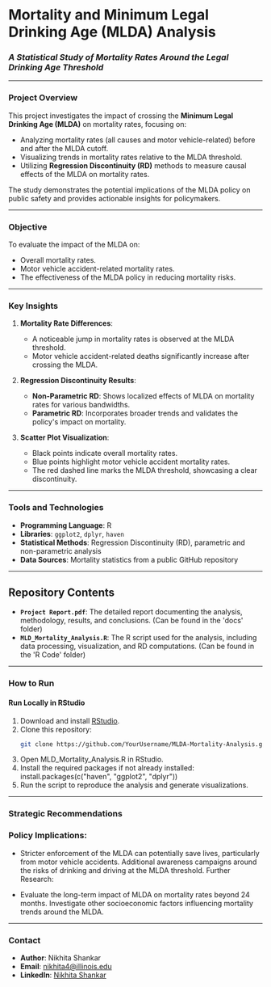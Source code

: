 # **Mortality and Minimum Legal Drinking Age (MLDA) Analysis**
### *A Statistical Study of Mortality Rates Around the Legal Drinking Age Threshold*

---

### **Project Overview**
This project investigates the impact of crossing the **Minimum Legal Drinking Age (MLDA)** on mortality rates, focusing on:
- Analyzing mortality rates (all causes and motor vehicle-related) before and after the MLDA cutoff.
- Visualizing trends in mortality rates relative to the MLDA threshold.
- Utilizing **Regression Discontinuity (RD)** methods to measure causal effects of the MLDA on mortality rates.

The study demonstrates the potential implications of the MLDA policy on public safety and provides actionable insights for policymakers.

---

### **Objective**
To evaluate the impact of the MLDA on:
- Overall mortality rates.
- Motor vehicle accident-related mortality rates.
- The effectiveness of the MLDA policy in reducing mortality risks.

---

### **Key Insights**
1. **Mortality Rate Differences**:
   - A noticeable jump in mortality rates is observed at the MLDA threshold.
   - Motor vehicle accident-related deaths significantly increase after crossing the MLDA.

2. **Regression Discontinuity Results**:
   - **Non-Parametric RD**: Shows localized effects of MLDA on mortality rates for various bandwidths.
   - **Parametric RD**: Incorporates broader trends and validates the policy's impact on mortality.

3. **Scatter Plot Visualization**:
   - Black points indicate overall mortality rates.
   - Blue points highlight motor vehicle accident mortality rates.
   - The red dashed line marks the MLDA threshold, showcasing a clear discontinuity.

---

### **Tools and Technologies**
- **Programming Language**: R
- **Libraries**: `ggplot2`, `dplyr`, `haven`
- **Statistical Methods**: Regression Discontinuity (RD), parametric and non-parametric analysis
- **Data Sources**: Mortality statistics from a public GitHub repository

---

## Repository Contents

- **`Project Report.pdf`**: The detailed report documenting the analysis, methodology, results, and conclusions. (Can be found in the 'docs' folder) 
- **`MLD_Mortality_Analysis.R`**: The R script used for the analysis, including data processing, visualization, and RD computations. (Can be found in the 'R Code' folder)

---

### **How to Run**
#### **Run Locally in RStudio**
1. Download and install [RStudio](https://www.rstudio.com/).  
2. Clone this repository:
   ```bash
   git clone https://github.com/YourUsername/MLDA-Mortality-Analysis.git
3. Open MLD_Mortality_Analysis.R in RStudio.
4. Install the required packages if not already installed:
install.packages(c("haven", "ggplot2", "dplyr"))
5. Run the script to reproduce the analysis and generate visualizations.

---

### **Strategic Recommendations**
### **Policy Implications:**

- Stricter enforcement of the MLDA can potentially save lives, particularly from motor vehicle accidents.
Additional awareness campaigns around the risks of drinking and driving at the MLDA threshold.
Further Research:

- Evaluate the long-term impact of MLDA on mortality rates beyond 24 months.
Investigate other socioeconomic factors influencing mortality trends around the MLDA.

---
### **Contact**
- **Author**: Nikhita Shankar  
- **Email**: [nikhita4@illinois.edu](mailto:nikhita4@illinois.edu)  
- **LinkedIn**: [Nikhita Shankar](https://linkedin.com/in/nikhita-shankar-)  
